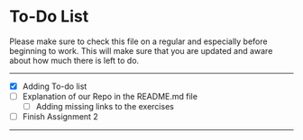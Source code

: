 # To-Do List

Please make sure to check this file on a regular and especially before beginning to work. This will make sure that you are updated and aware about how much there is left to do.
___

- [x] Adding To-do list
- [ ] Explanation of our Repo in the README.md file
  - [ ] Adding missing links to the exercises
- [ ] Finish Assignment 2

___
